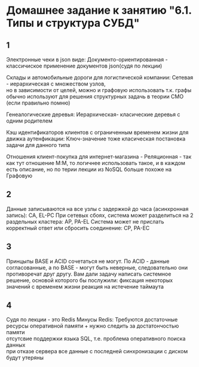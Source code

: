 # Домашнее задание к занятию "6.1. Типы и структура СУБД"

## 1

Электронные чеки в json виде: Документо-ориентированная - классичиское применение документов json(судя по лекции)  

Склады и автомобильные дороги для логистической компании: Сетевая - иерархическая с множеством узлов,  
но в зависимости от целей, можно и графовую использовать т.к. графы обычно используют для решения структурных задачь   в теории СМО (если правильно помню)

Генеалогические деревья: Иерархическая- класические деревья с одним родителем  

Кэш идентификаторов клиентов с ограниченным временем жизни для движка аутенфикации: Ключ-значение тоже класическая   постановка задачи для данного типа  

Отношения клиент-покупка для интернет-магазина - Реляционная - так как тут отношение М:М, то логичнее использовать   такое, и в каждом есть описание, но по терии лекции из NoSQL больше похоже на Графовую  

## 2  

Данные записываются на все узлы с задержкой до часа (асинхронная запись): CA, EL-PC
При сетевых сбоях, система может разделиться на 2 раздельных кластера: AP, PA-EL
Система может не прислать корректный ответ или сбросить соединение: CP, PA-EC

## 3  

Принцыпы BASE и ACID сочетаться не могут. По ACID - данные согласованные, а по BASE - могут быть неверные, следовательно они противоречат друг другу.
Вам дали задачу написать системное решение, основой которого бы послужили:
фиксация некоторых значений с временем жизни
реакция на истечение таймаута

## 4  

Судя по лекции - это Redis
    Минусы Redis:
Требуются достаточные ресурсы оперативной памяти + нужно следить за достатончостью памяти  
отсутсвие поддержки  языка SQL, т.е. проблема оперативного поиска данных  
при отказе сервера все данные с последней синхронизации с диском будут утеряны  
